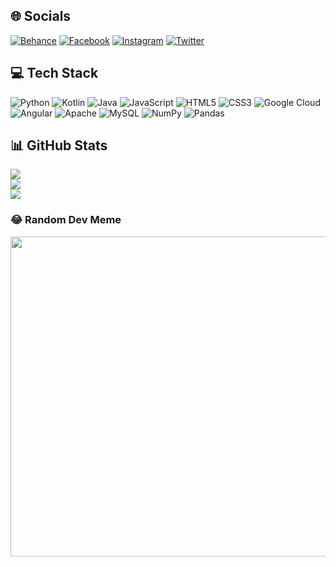 ## 🌐 Socials
[![Behance](https://img.shields.io/badge/Behance-1769ff?logo=behance&logoColor=white)](https://behance.net/NguyễnTrungHiếu) 
[![Facebook](https://img.shields.io/badge/Facebook-%231877F2.svg?logo=Facebook&logoColor=white)](https://facebook.com/NguyễnTrungHiếu) 
[![Instagram](https://img.shields.io/badge/Instagram-%23E4405F.svg?logo=Instagram&logoColor=white)](https://instagram.com/hueyanthonydisward) 
[![Twitter](https://img.shields.io/badge/Twitter-%231DA1F2.svg?logo=Twitter&logoColor=white)](https://twitter.com/HueyAnthonyDisward) 

## 💻 Tech Stack
![Python](https://img.shields.io/badge/python-3670A0?style=for-the-badge&logo=python&logoColor=ffdd54) 
![Kotlin](https://img.shields.io/badge/kotlin-%230095D5.svg?style=for-the-badge&logo=kotlin&logoColor=white) 
![Java](https://img.shields.io/badge/java-%23ED8B00.svg?style=for-the-badge&logo=java&logoColor=white) 
![JavaScript](https://img.shields.io/badge/javascript-%23323330.svg?style=for-the-badge&logo=javascript&logoColor=%23F7DF1E) 
![HTML5](https://img.shields.io/badge/html5-%23E34F26.svg?style=for-the-badge&logo=html5&logoColor=white) 
![CSS3](https://img.shields.io/badge/css3-%231572B6.svg?style=for-the-badge&logo=css3&logoColor=white) 
![Google Cloud](https://img.shields.io/badge/Google%20Cloud-%234285F4.svg?style=for-the-badge&logo=google-cloud&logoColor=white) 
![Angular](https://img.shields.io/badge/angular-%23DD0031.svg?style=for-the-badge&logo=angular&logoColor=white) 
![Apache](https://img.shields.io/badge/apache-%23D42029.svg?style=for-the-badge&logo=apache&logoColor=white) 
![MySQL](https://img.shields.io/badge/mysql-%2300f.svg?style=for-the-badge&logo=mysql&logoColor=white) 
![NumPy](https://img.shields.io/badge/numpy-%23013243.svg?style=for-the-badge&logo=numpy&logoColor=white) 
![Pandas](https://img.shields.io/badge/pandas-%23150458.svg?style=for-the-badge&logo=pandas&logoColor=white)

## 📊 GitHub Stats
![](https://github-readme-stats.vercel.app/api?username=HueyAnthonyDisward&theme=radical&hide_border=false&include_all_commits=false&count_private=true)  
![](https://github-readme-streak-stats.herokuapp.com/?user=HueyAnthonyDisward&theme=radical&hide_border=false)  
![](https://github-readme-stats.vercel.app/api/top-langs/?username=HueyAnthonyDisward&theme=radical&hide_border=false&include_all_commits=false&count_private=true&layout=compact)

### 😂 Random Dev Meme
<img src="https://api.memegen.link/images/programmer.png" width="512px"/>
